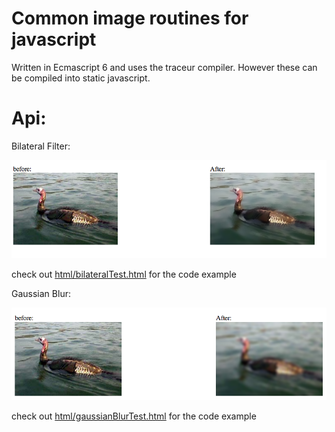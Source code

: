 Common image routines for javascript
========
Written in Ecmascript 6 and uses the traceur compiler.
However these can be compiled into static javascript.



Api:
========
Bilateral Filter:

  ![Bilateral filter](/imgs/bilateralExample.png?raw=true "Bilateral Filter")
  
  check out [ html/bilateralTest.html](https://m0ose.github.io/imageRoutines/html/bilateralTest.html) for the code example


Gaussian Blur:

  ![Bilateral filter](/imgs/gaussBlurExample.png?raw=true "Bilateral Filter")
  
  check out [ html/gaussianBlurTest.html](https://m0ose.github.io/imageRoutines/html/gaussianBlurTest.html) for the code example    
